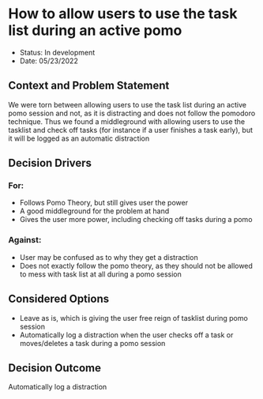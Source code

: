 # How to allow users to use the task list during an active pomo

- Status: In development
- Date: 05/23/2022

## Context and Problem Statement

We were torn between allowing users to use the task list during an active pomo session and not, as it is distracting and 
does not follow the pomodoro technique. Thus we found a middleground with allowing users to use the tasklist and check off tasks
(for instance if a user finishes a task early), but it will be logged as an automatic distraction
## Decision Drivers

### For:
* Follows Pomo Theory, but still gives user the power
* A good middleground for the problem at hand
* Gives the user more power, including checking off tasks during a pomo

### Against:
* User may be confused as to why they get a distraction
* Does not exactly follow the pomo theory, as they should not be allowed to mess with task list at all during a pomo session

## Considered Options

* Leave as is, which is giving the user free reign of tasklist during pomo session
* Automatically log a distraction when the user checks off a task or moves/deletes a task during a pomo session

## Decision Outcome
Automatically log a distraction
